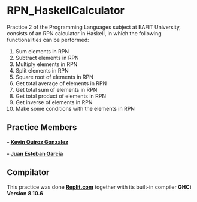 # RPN_HaskellCalculator
Practice 2 of the Programming Languages subject at EAFIT University, consists of an RPN calculator in Haskell, in which the following functionalities can be performed:

1. Sum elements in RPN
2. Subtract elements in RPN
3. Multiply elements in RPN
4. Split elements in RPN
5. Square root of elements in RPN
6. Get total average of elements in RPN
7. Get total sum of elements in RPN
8. Get total product of elements in RPN
9. Get inverse of elements in RPN
10. Make some conditions with the elements in RPN


## Practice Members
**- <a href="https://github.com/KevinQzG">Kevin Quiroz Gonzalez</a>**

**- <a href="https://github.com/Juanstevan1">Juan Esteban García</a>**

## Compilator
This practice was done **<a href="https://replit.com">Replit.com</a>** together with its built-in compiler **GHCi Version 8.10.6**


